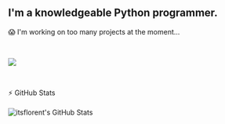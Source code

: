 ## I'm a knowledgeable Python programmer.

😱 I'm working on too many projects at the moment...


<br>

[![](https://discord.c99.nl/widget/theme-4/530110948984356867.png)](https://discord.gg/pycord)

<br>


:zap: GitHub Stats
<br><br>
<a href="https://pycord.dev"><img align="left" alt="itsflorent's GitHub Stats" src="https://github-readme-stats.vercel.app/api?username=itsflorent&count_private=true&show_icons=true&theme=dark" /></a>


